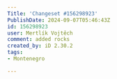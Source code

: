 ```yaml
---
Title: 'Changeset #156298923'
PublishDate: 2024-09-07T05:46:43Z
id: 156298923
user: Mertlík Vojtěch
comment: added rocks
created_by: iD 2.30.2
tags:
- Montenegro

---
```

